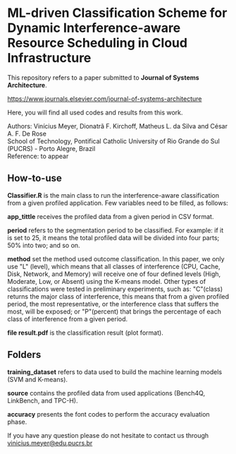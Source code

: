 # ML-driven Classification Scheme for Dynamic Interference-aware Resource Scheduling in Cloud Infrastructure

This repository refers to a paper submitted to **Journal of Systems Architecture**.

https://www.journals.elsevier.com/journal-of-systems-architecture

Here, you will find all used codes and results from this work.</br>

Authors: Vinícius Meyer, Dionatrã F. Kirchoff, Matheus L. da Silva and César A. F. De Rose</br> 
School of Technology, Pontifical Catholic University of Rio Grande do Sul (PUCRS) - Porto Alegre, Brazil</br> 
Reference: to appear</br> 

## How-to-use

**Classifier.R** is the main class to run the interference-aware classification from a given profiled application. 
Few variables need to be filled, as follows:

**app_tittle** receives the profiled data from a given period in CSV format.

**period** refers to the segmentation period to be classified. For example: if it is set to 25, it means the total profiled data will be divided into four parts; 50% into two; and so on.

**method** set the method used outcome classification. In this paper, we only use "L" (level), which means that all classes of interference (CPU, Cache, Disk, Network, and Memory) will receive one of four defined levels (High, Moderate, Low, or Absent) using the K-means model. Other types of classifications were tested in preliminary experiments, such as: "C"(class) returns the major class of interference, this means that from a given profiled period, the most representative, or the interference class that suffers the most, will be exposed; or "P"(percent) that brings the percentage of each class of interference from a given period.

**file result.pdf** is the classification result (plot format).


## Folders

**training_dataset** refers to data used to build the machine learning models (SVM and K-means).

**source** contains the profiled data from used applications (Bench4Q, LinkBench, and TPC-H).

**accuracy** presents the font codes to perform the accuracy evaluation phase.


If you have any question please do not hesitate to contact us through vinicius.meyer@edu.pucrs.br</br>


